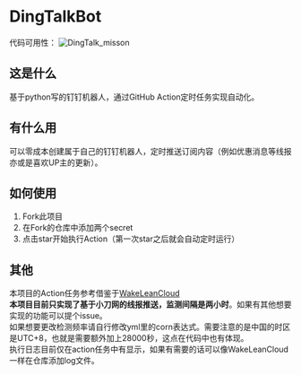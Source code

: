 # DingTalkBot
代码可用性： ![DingTalk_misson](https://github.com/liuyunfz/DingTalkBot/workflows/DingTalk_misson/badge.svg)
## 这是什么
基于python写的钉钉机器人，通过GitHub Action定时任务实现自动化。
## 有什么用
可以零成本创建属于自己的钉钉机器人，定时推送订阅内容（例如优惠消息等线报亦或是喜欢UP主的更新）。
## 如何使用
1. Fork此项目
2. 在Fork的仓库中添加两个secret
3. 点击star开始执行Action（第一次star之后就会自动定时运行）
## 其他
本项目的Action任务参考借鉴于[WakeLeanCloud](https://github.com/blogimg/WakeLeanCloud)  
**本项目目前只实现了基于小刀网的线报推送，监测间隔是两小时**。如果有其他想要实现的功能可以提个issue。  
如果想要更改检测频率请自行修改yml里的corn表达式。需要注意的是中国的时区是UTC+8，也就是需要额外加上28000秒，这点在代码中也有体现。  
执行日志目前仅在action任务中有显示，如果有需要的话可以像WakeLeanCloud一样在仓库添加log文件。

